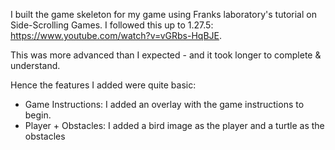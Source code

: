 I built the game skeleton for my game using Franks laboratory's tutorial on Side-Scrolling Games. 
I followed this up to 1.27.5: https://www.youtube.com/watch?v=vGRbs-HqBJE.

This was more advanced than I expected - and it took longer to complete & understand.

Hence the features I added were quite basic: 
- Game Instructions: I added an overlay with the game instructions to begin. 
- Player + Obstacles: I added a bird image as the player and a turtle as the obstacles